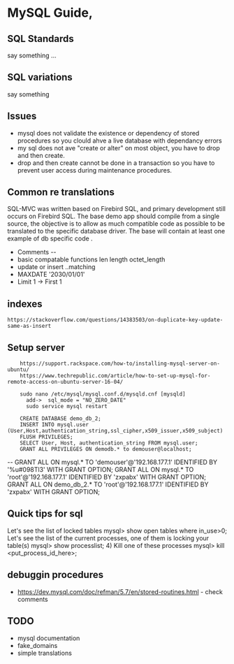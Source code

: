 # MySQL Guide,

## SQL Standards
say something ...


## SQL variations
say something

## Issues
* mysql does not validate the existence or dependency of stored procedures so you clould ahve a live database with dependancy errors
* my sql does not ave "create or alter" on most object, you have to drop and then create.
* drop and then create cannot be done in a transaction so you have to prevent user access during maintenance procedures.

## Common re translations
SQL-MVC was written based on Firebird SQL, and primary development still occurs on Firebird SQL.
The base demo app should compile from a single source, the objective is to allow as much compatible code as possible to be translated to the specific database driver.
The base will contain at least one example of db specific code .


* Comments --
* basic compatable functions len length octet_length
* update or insert ..matching
* MAXDATE '2030/01/01'
* Limit 1 -> First 1

## indexes

	https://stackoverflow.com/questions/14383503/on-duplicate-key-update-same-as-insert	 

## Setup server
		
		
		https://support.rackspace.com/how-to/installing-mysql-server-on-ubuntu/
		https://www.techrepublic.com/article/how-to-set-up-mysql-for-remote-access-on-ubuntu-server-16-04/
		
		sudo nano /etc/mysql/mysql.conf.d/mysqld.cnf [mysqld]
		  add->  sql_mode = "NO_ZERO_DATE"
		  sudo service mysql restart
		
		CREATE DATABASE demo_db_2;
		INSERT INTO mysql.user (User,Host,authentication_string,ssl_cipher,x509_issuer,x509_subject)
		FLUSH PRIVILEGES;
		SELECT User, Host, authentication_string FROM mysql.user;
		GRANT ALL PRIVILEGES ON demodb.* to demouser@localhost;
--		GRANT ALL ON mysql.* TO 'demouser'@'192.168.177.1' IDENTIFIED BY '%u#098Tl3' WITH GRANT OPTION;
		GRANT ALL ON mysql.* TO 'root'@'192.168.177.1' IDENTIFIED BY 'zxpabx' WITH GRANT OPTION;
		GRANT ALL ON demo_db_2.* TO 'root'@'192.168.177.1' IDENTIFIED BY 'zxpabx' WITH GRANT OPTION;
		


	 
## Quick tips for sql	 

Let's see the list of locked tables mysql> show open tables where in_use>0;
Let's see the list of the current processes, one of them is locking your table(s) mysql> show processlist;
4) Kill one of these processes mysql> kill <put_process_id_here>;


## debuggin procedures
* https://dev.mysql.com/doc/refman/5.7/en/stored-routines.html  - check comments			 







## TODO

* mysql documentation
* fake_domains
* simple translations


